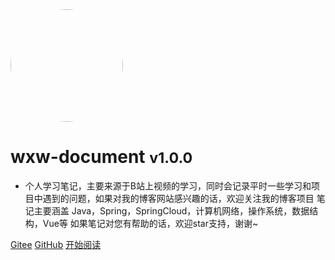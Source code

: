 
<!-- _coverpage.md -->

<img width="180px" style="border-radius: 50%" bor src="https://foruda.gitee.com/avatar/1677028826419692338/4957203_javastudywxw_1603295555.png">

# wxw-document <small>v1.0.0</small>

- 个人学习笔记，主要来源于B站上视频的学习，同时会记录平时一些学习和项目中遇到的问题，如果对我的博客网站感兴趣的话，欢迎关注我的博客项目 笔记主要涵盖 Java，Spring，SpringCloud，计算机网络，操作系统，数据结构，Vue等 如果笔记对您有帮助的话，欢迎star支持，谢谢~

[Gitee](https://gitee.com/wwxw/wxw-document) 
[GitHub](https://github.com/GitHubWxw/wxw-document) 
[开始阅读](home.md) 

<!-- 背景图片 背景色 可以使用markdown语法添加 -->

 